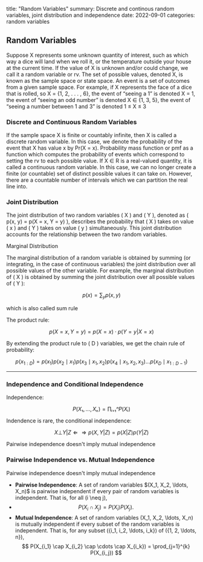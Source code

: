 title: "Random Variables"
summary: Discrete and continous random variables, joint distribution and independence
date: 2022-09-01
categories: random variables

## Random Variables

Suppose X represents some unknown quantity of interest, such as which way a dice will land when
we roll it, or the temperature outside your house at the current time. If the value of X is unknown
and/or could change, we call it a random variable or rv. The set of possible values, denoted X, is
known as the sample space or state space. An event is a set of outcomes from a given sample
space. For example, if X represents the face of a dice that is rolled, so X = {1, 2, . . . , 6}, the event
of “seeing a 1” is denoted X = 1, the event of “seeing an odd number” is denoted X ∈ {1, 3, 5}, the
event of “seeing a number between 1 and 3” is denoted 1 ≤ X ≤ 3

### Discrete and Continuous Random Variables

If the sample space X is finite or countably infinite, then X is called a discrete random variable.
In this case, we denote the probability of the event that X has value x by Pr(X = x). Probability mass function or pmf as a function which computes the probability of events which correspond to setting the rv to each possible value. If X ∈ R is a real-valued quantity, it is called a continuous random variable. In this case, we
can no longer create a finite (or countable) set of distinct possible values it can take on. However,
there are a countable number of intervals which we can partition the real line into.

### Joint Distribution

The joint distribution of two random variables \( X \) and \( Y \), denoted as \( p(x, y) = p(X = x, Y = y) \), describes the probability that \( X \) takes on value \( x \) and \( Y \) takes on value \( y \) simultaneously. This joint distribution accounts for the relationship between the two random variables.

Marginal Distribution

The marginal distribution of a random variable is obtained by summing (or integrating, in the case of continuous variables) the joint distribution over all possible values of the other variable. For example, the marginal distribution of \( X \) is obtained by summing the joint distribution over all possible values of \( Y \):

$$
p(x) = \sum_y p(x, y)
$$

which is also called sum rule

The product rule:

$$
p(X = x, Y = y) = p(X = x) \cdot p(Y = y | X = x)
$$

By extending the product rule to \( D \) variables, we get the chain rule of probability:

$$
p(x_{1:D}) = p(x_1) p(x_2 \mid x_1) p(x_3 \mid x_1, x_2) p(x_4 \mid x_1, x_2, x_3) \ldots p(x_D \mid x_{1:D-1})
$$

---

### Independence and Conditional Independence

Independence:

$$
P(X₁, ..., Xₙ) = ∏ᵢ₌₁ⁿ P(Xᵢ)
$$

Indendence is rare, the conditional independence:

$$
X ⊥ Y | Z ⇐⇒ p(X, Y | Z) = p(X | Z)p(Y | Z)
$$

Pairwise independence doesn't imply mutual independence

### Pairwise Independence vs. Mutual Independence

Pairwise independence doesn't imply mutual independence

- **Pairwise Independence**: A set of random variables \$(X_1, X_2, \ldots, X_n\)$ is pairwise independent if every pair of random variables is independent. That is, for all \(i \neq j\),
- $$
  P(X_i \cap X_j) = P(X_i) P(X_j).
  $$
- **Mutual Independence**: A set of random variables \(X_1, X_2, \ldots, X_n\) is mutually independent if every subset of the random variables is independent. That is, for any subset \(\{i_1, i_2, \ldots, i_k\}\) of \(\{1, 2, \ldots, n\}\),
  $$
  P(X_{i_1} \cap X_{i_2} \cap \cdots \cap X_{i_k}) = \prod_{j=1}^{k} P(X_{i_j})
  $$
